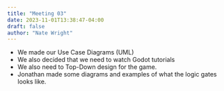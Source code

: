 ```yaml
---
title: "Meeting 03"
date: 2023-11-01T13:38:47-04:00
draft: false
author: "Nate Wright"
---
```


 * We made our Use Case Diagrams (UML)
 * We also decided that we need to watch Godot tutorials
 * We also need to Top-Down design for the game.
 * Jonathan made some diagrams and examples of what the logic gates looks like.